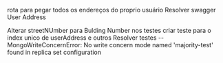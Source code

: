rota para pegar todos os endereços do proprio usuário
Resolver swagger User Address

Alterar streetNUmber para Bulding Number nos testes
criar teste para o index unico de userAddress e outros
Resolver testes -- MongoWriteConcernError: No write concern mode named 'majority-test' found in replica set configuration
